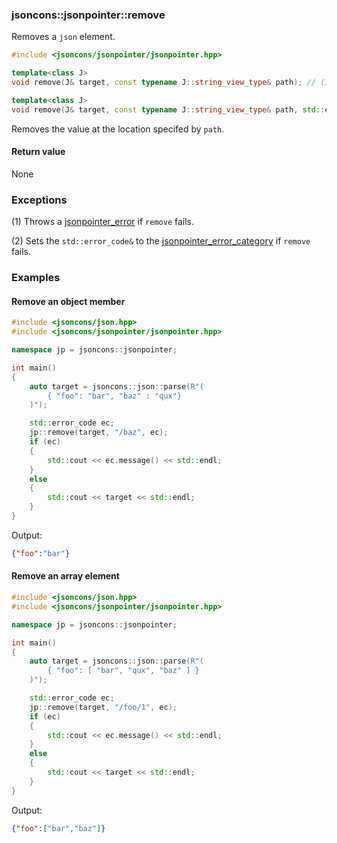 ### jsoncons::jsonpointer::remove

Removes a `json` element.

```c++
#include <jsoncons/jsonpointer/jsonpointer.hpp>

template<class J>
void remove(J& target, const typename J::string_view_type& path); // (1)

template<class J>
void remove(J& target, const typename J::string_view_type& path, std::error_code& ec); // (2)
```

Removes the value at the location specifed by `path`.

#### Return value

None

### Exceptions

(1) Throws a [jsonpointer_error](jsonpointer_error.md) if `remove` fails.
 
(2) Sets the `std::error_code&` to the [jsonpointer_error_category](jsonpointer_errc.md) if `remove` fails. 

### Examples

#### Remove an object member

```c++
#include <jsoncons/json.hpp>
#include <jsoncons/jsonpointer/jsonpointer.hpp>

namespace jp = jsoncons::jsonpointer;

int main()
{
    auto target = jsoncons::json::parse(R"(
        { "foo": "bar", "baz" : "qux"}
    )");

    std::error_code ec;
    jp::remove(target, "/baz", ec);
    if (ec)
    {
        std::cout << ec.message() << std::endl;
    }
    else
    {
        std::cout << target << std::endl;
    }
}
```
Output:
```json
{"foo":"bar"}
```

#### Remove an array element

```c++
#include <jsoncons/json.hpp>
#include <jsoncons/jsonpointer/jsonpointer.hpp>

namespace jp = jsoncons::jsonpointer;

int main()
{
    auto target = jsoncons::json::parse(R"(
        { "foo": [ "bar", "qux", "baz" ] }
    )");

    std::error_code ec;
    jp::remove(target, "/foo/1", ec);
    if (ec)
    {
        std::cout << ec.message() << std::endl;
    }
    else
    {
        std::cout << target << std::endl;
    }
}
```
Output:
```json
{"foo":["bar","baz"]}
```


